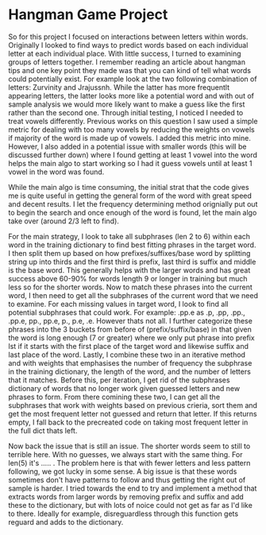 # Hangman Game Project

So for this project I focused on interactions between letters within words.
Originally I looked to find ways to predict words based on each individual letter at each individual place. With little success, I turned to examining groups of letters together. I remember reading an article about hangman tips
and one key point they made was that you can kind of tell what words could potentially exist. For example look at the two following combination of letters: Zurvinity and Jrajussnh. While the latter has more frequentlt appearing
letters, the latter looks more like a potential word and with out of sample analysis we would more likely want to make a guess like the first rather than the second one. Through initial testing, I noticed I needed to treat vowels
differently. Previous works on this question I saw used a simple metric for dealing with too many vowels by reducing the weights on vowels if majority of the word is made up of vowels. I added this metric into mine. However, I also
added in a potential issue with smaller words (this will be discussed further down) where I found getting at least 1 vowel into the word helps the main algo to start working so I had it guess vowels until at least 1 vowel in the word
was found.

While the main algo is time consuming, the initial strat that the code gives me is quite useful in getting the general form of the word with great speed and decent results. I let the frequency determining method orignially put out
to begin the search and once enough of the word is found, let the main algo take over (around 2/3 left to find).

For the main strategy, I look to take all subphrases (len 2 to 6) within each word in the training dictionary to find best fitting phrases in the target word. I then split them up based on how prefixes/suffixes/base word by splitting string up into thirds
and the first third is prefix, last third is suffix and middle is the base word. This generally helps with the larger words and has great success above 60-90% for words length 9 or longer in training but much less so for the shorter words. Now to
match these phrases into the current word, I then need to get all the subphrases of the current word that we need to examine.
For each missing values in target word, I look to find all potential subphrases that could work. For example: .pp.e as .p, .pp, .pp., .pp.e, pp., pp.e, p., p.e, .e. However thats not all. I further categorize these phrases into the 3 buckets from
before of (prefix/suffix/base) in that given the word is long enough (7 or greater) where we only put phrase into prefix lst if it starts with the first place of the target word and likewise suffix and last place of the word. Lastly,
I combine these two in an iterative method and with weights that emphasises the number of frequency the subphrase in the training dictionary, the length of the word, and the number of letters that it matches. Before this, per iteration, I get rid
of the subphrases dictionary of words that no longer work given guessed letters and new phrases to form. From there comining these two, I can get all the subphrases that work with weights based on previous crieria, sort them and get the most frequent letter
not guessed and return that letter. If this returns empty, I fall back to the precreated code on taking most frequent letter in the full dict thats left.

Now back the issue that is still an issue. The shorter words seem to still to terrible here. With no guesses, we always start with the same thing. For len(5) it's ..... . The problem here is that with fewer letters and less pattern following, we got lucky in some sense.
A big issue is that these words sometimes don't have patterns to follow and thus getting the right out of sample is harder. I tried towards the end to try and implement a method that extracts words from larger words by removing prefix and suffix and add these
to the dictionary, but with lots of noice could not get as far as I'd like to there. Ideally for example, disreguardless through this function gets reguard and adds to the dictionary.

